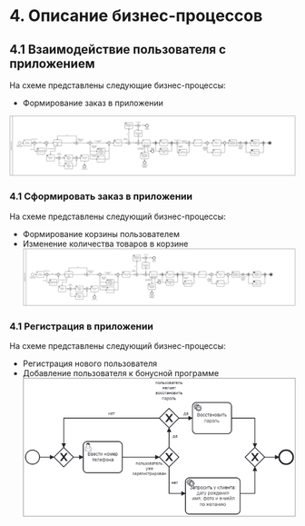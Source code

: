 # 4. Описание бизнес-процессов

## 4.1 Взаимодействие пользователя с приложением
На схеме представлены следующие бизнес-процессы:
- Формирование заказ в приложении

![alt text](<images/Бизнес процесс 1.png>)


### 4.1 Сформировать заказ в приложении
На схеме представлены следующий бизнес-процессы:

- Формирование корзины пользователем
- Изменение количества товаров в корзине
![alt text](<images/Бизнес процесс 1 (Сформировать заказ).png>)
### 4.1 Регистрация в приложении
На схеме представлены следующий бизнес-процессы:

- Регистрация нового пользователя
- Добавление пользователя к бонусной программе
![alt text](<images/Бизнес процесс 1 (Регистрация в приложении).png>)
